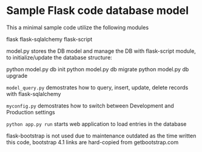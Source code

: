 # Sample Flask code database model

This a minimal sample code utilize the following modules

flask
flask-sqlalchemy
flask-script

model.py stores the DB model and manage the DB with flask-script module, to initialize/update the database structure:

python model.py db init
python model.py db migrate
python model.py db upgrade


`model_query.py` demostrates how to query, insert, update, delete records with flask-sqlalchemy

`myconfig.py` demostrates how to switch between Development and Production settings

`python app.py run`
starts web application to load entries in the database

flask-bootstrap is not used due to maintenance outdated as the time written this code, bootstrap 4.1 links are hard-copied from getbootstrap.com
